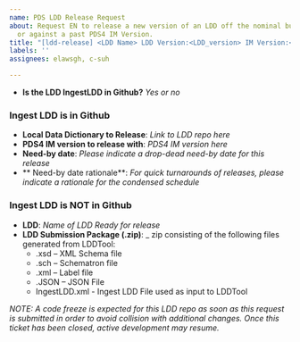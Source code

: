 ```yaml
---
name: PDS LDD Release Request
about: Request EN to release a new version of an LDD off the nominal build schedule
  or against a past PDS4 IM Version.
title: "[ldd-release] <LDD Name> LDD Version:<LDD_version> IM Version:<IM_Version>"
labels: ''
assignees: elawsgh, c-suh

---
```


* **Is the LDD IngestLDD in Github?** _Yes or no_

### Ingest LDD is in Github
* **Local Data Dictionary to Release**: _Link to LDD repo here_
* **PDS4 IM version to release with**: _PDS4 IM version here_
* **Need-by date**: _Please indicate a drop-dead need-by date for this release_
* ** Need-by date rationale**: _For quick turnarounds of releases, please indicate a rationale for the condensed schedule_

### Ingest LDD is NOT in Github

* **LDD**: _Name of LDD Ready for release_
* **LDD Submission Package (.zip)**: _ zip consisting of the following files generated from LDDTool:
    * .xsd – XML Schema file
    * .sch – Schematron file
    * .xml – Label file
    * .JSON – JSON File
    * IngestLDD.xml - Ingest LDD File used as input to LDDTool

_NOTE: A code freeze is expected for this LDD repo as soon as this request is submitted in order to avoid collision with additional changes. Once this ticket has been closed, active development may resume._
